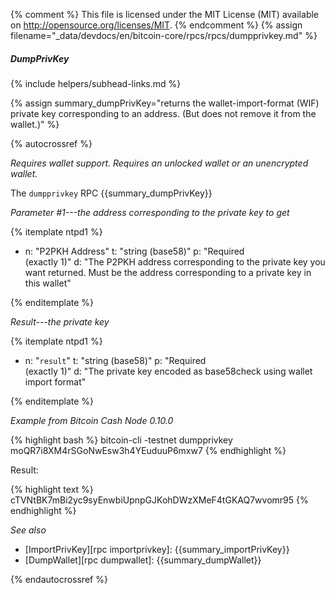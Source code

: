 {% comment %}
This file is licensed under the MIT License (MIT) available on
http://opensource.org/licenses/MIT.
{% endcomment %}
{% assign filename="_data/devdocs/en/bitcoin-core/rpcs/rpcs/dumpprivkey.md" %}

##### DumpPrivKey
{% include helpers/subhead-links.md %}

{% assign summary_dumpPrivKey="returns the wallet-import-format (WIF) private key corresponding to an address. (But does not remove it from the wallet.)" %}

{% autocrossref %}

*Requires wallet support. Requires an unlocked wallet or an
unencrypted wallet.*

The `dumpprivkey` RPC {{summary_dumpPrivKey}}

*Parameter #1---the address corresponding to the private key to get*

{% itemplate ntpd1 %}
- n: "P2PKH Address"
  t: "string (base58)"
  p: "Required<br>(exactly 1)"
  d: "The P2PKH address corresponding to the private key you want returned.  Must be the address corresponding to a private key in this wallet"

{% enditemplate %}

*Result---the private key*

{% itemplate ntpd1 %}
- n: "`result`"
  t: "string (base58)"
  p: "Required<br>(exactly 1)"
  d: "The private key encoded as base58check using wallet import format"

{% enditemplate %}

*Example from Bitcoin Cash Node 0.10.0*

{% highlight bash %}
bitcoin-cli -testnet dumpprivkey moQR7i8XM4rSGoNwEsw3h4YEuduuP6mxw7
{% endhighlight %}

Result:

{% highlight text %}
cTVNtBK7mBi2yc9syEnwbiUpnpGJKohDWzXMeF4tGKAQ7wvomr95
{% endhighlight %}

*See also*

* [ImportPrivKey][rpc importprivkey]: {{summary_importPrivKey}}
* [DumpWallet][rpc dumpwallet]: {{summary_dumpWallet}}

{% endautocrossref %}
